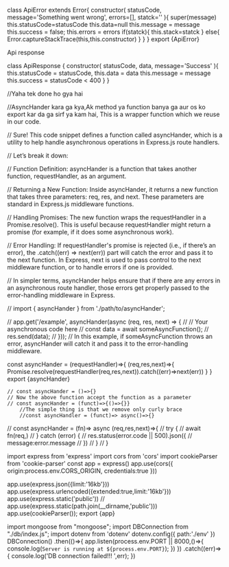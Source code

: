 class ApiError extends Error{
    constructor(
        statusCode,
        message='Something went wrong',
        errors=[],
        statck=''
    ){
        super(message)
        this.statusCode=statusCode
        this.data=null
        this.message = message
        this.success = false;
        this.errors = errors
        if(statck){
            this.stack=statck
        }
        else{
            Error.captureStackTrace(this,this.constructor)
        }
    }
}
export {ApiError}






Api response 


class ApiResponse {
    constructor(
        statusCode,
        data,
        message='Success'
    ){
        this.statusCode = statusCode,
        this.data = data
        this.message = message
        this.success = statusCode < 400
    }
}


//Yaha tek done ho gya hai 










//AsyncHander kara ga kya,Ak method ya function banya ga aur os ko export kar da ga sirf ya kam hai, This is a wrapper function which we reuse in our code. 









// Sure! This code snippet defines a function called asyncHander, which is a utility to help handle asynchronous operations in Express.js route handlers.

// Let’s break it down:

// Function Definition: asyncHander is a function that takes another function, requestHandler, as an argument.

// Returning a New Function: Inside asyncHander, it returns a new function that takes three parameters: req, res, and next. These parameters are standard in Express.js middleware functions.

// Handling Promises: The new function wraps the requestHandler in a Promise.resolve(). This is useful because requestHandler might return a promise (for example, if it does some asynchronous work).

// Error Handling: If requestHandler's promise is rejected (i.e., if there’s an error), the .catch((err) => next(err)) part will catch the error and pass it to the next function. In Express, next is used to pass control to the next middleware function, or to handle errors if one is provided.

// In simpler terms, asyncHander helps ensure that if there are any errors in an asynchronous route handler, those errors get properly passed to the error-handling middleware in Express.

// import { asyncHander } from './path/to/asyncHander';

// app.get('/example', asyncHander(async (req, res, next) => {
//     // Your asynchronous code here
//     const data = await someAsyncFunction();
//     res.send(data);
// }));
// In this example, if someAsyncFunction throws an error, asyncHander will catch it and pass it to the error-handling middleware.









const asyncHander = (requestHandler)=>{
    (req,res,next)=>{
        Promise.resolve(requestHandler(req,res,next)).catch((err)=>next(err))
    }
}
export {asyncHander}















    // const asyncHander = ()=>{}
    // Now the above function accept the function as a parameter
    // const asyncHander = (funct)=>{()=>{}}
        //The simple thing is that we remove only curly brace
        //const asyncHandler = (funct)=> async()=>{}

// const asyncHander = (fn)=> async (req,res,next)=>{
//     try {
//         await fn(req,)
//     } catch (error) {
//         res.status(error.code || 500).json({
//             message:error.message
//         })
//     }
// }










import express from 'express'
import cors from 'cors'
import cookieParser from 'cookie-parser'
const app = express()
app.use(cors({
    origin:process.env.CORS_ORIGIN,
    credentials:true
}))

app.use(express.json({limit:'16kb'}))
app.use(express.urlencoded({extended:true,limit:'16kb'}))
app.use(express.static('public'))
// app.use(express.static(path.join(__dirname,'public')))
app.use(cookieParser());
export {app}







import mongoose from "mongoose";
import DBConnection from "./db/index.js";
import dotenv from 'dotenv'
dotenv.config({
    path:'./env'
})
DBConnection()
.then(()=>{
    app.listen(process.env.PORT || 8000,()=>{
        console.log(`Server is running at ${process.env.PORT}`);
    })
})
.catch((err)=>{
    console.log('DB connection failed!!! ',err);
})
